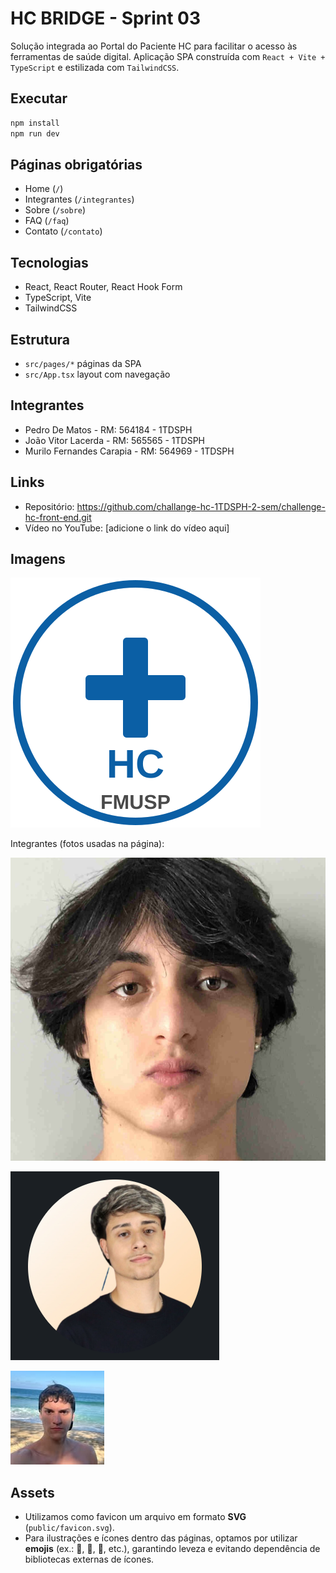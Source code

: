 # HC BRIDGE - Sprint 03

Solução integrada ao Portal do Paciente HC para facilitar o acesso às ferramentas de saúde digital. Aplicação SPA construída com `React + Vite + TypeScript` e estilizada com `TailwindCSS`.

## Executar

```bash
npm install
npm run dev
```

## Páginas obrigatórias
- Home (`/`)
- Integrantes (`/integrantes`)
- Sobre (`/sobre`)
- FAQ (`/faq`)
- Contato (`/contato`)

## Tecnologias
- React, React Router, React Hook Form
- TypeScript, Vite
- TailwindCSS

## Estrutura
- `src/pages/*` páginas da SPA
- `src/App.tsx` layout com navegação

## Integrantes
- Pedro De Matos - RM: 564184 - 1TDSPH
- João Vitor Lacerda - RM: 565565 - 1TDSPH  
- Murilo Fernandes Carapia - RM: 564969 - 1TDSPH

## Links
- Repositório: https://github.com/challange-hc-1TDSPH-2-sem/challenge-hc-front-end.git
- Vídeo no YouTube: [adicione o link do vídeo aqui]

## Imagens

![Home](public/favicon.svg)

Integrantes (fotos usadas na página):

![João Vitor Lacerda](public/membros/membro1.jpg)

![Murilo Fernandes Carapia](public/membros/membro2.png)

![Pedro De Matos](public/membros/membro3.jpg)

## Assets

- Utilizamos como favicon um arquivo em formato **SVG** (`public/favicon.svg`).
- Para ilustrações e ícones dentro das páginas, optamos por utilizar **emojis** (ex.: 🚨, 🤖, 📅, etc.), garantindo leveza e evitando dependência de bibliotecas externas de ícones.

